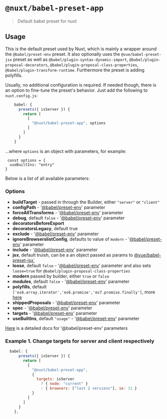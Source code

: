 # `@nuxt/babel-preset-app`
> Default babel preset for nuxt

## Usage

This is the default preset used by Nuxt, which is mainly a wrapper around the `@babel/preset-env` preset. It also optionally uses the `@vue/babel-preset-jsx` preset as well as `@babel/plugin-syntax-dynamic-import`, `@babel/plugin-proposal-decorators`, `@babel/plugin-proposal-class-properties`, `@babel/plugin-transform-runtime`. Furthermore the preset is adding polyfills.

Usually, no additional configuration is required. If needed though, there is an option to fine-tune the preset's behavior. Just add the following to `nuxt.config.js`:
```js
    babel: {
      presets({ isServer }) {
        return [
          [
            "@nuxt/babel-preset-app", options            
          ]
        ]
      }
    }
```    
...where `options` is an object with parameters, for example:
```
 const options = {
  useBuiltIns: "entry"
}
```
Below is a list of all available parameters:

### Options
* **buildTarget** - passed in through the Builder, either `"server"` or `"client"`
* **configPath** - '[@babel/preset-env](https://babeljs.io/docs/en/babel-preset-env#configpath)' parameter
* **forceAllTransforms** - '[@babel/preset-env](https://babeljs.io/docs/en/babel-preset-env#forcealltransforms)' parameter
* **debug**, default  `false` - '[@babel/preset-env](https://babeljs.io/docs/en/babel-preset-env#debug)' parameter
* **decoratorsBeforeExport**
* **decoratorsLegacy**, default true
* **exclude** - '[@babel/preset-env](https://babeljs.io/docs/en/babel-preset-env#exclude)' parameter
* **ignoreBrowserslistConfig**, defaults to value of `modern` - '[@babel/preset-env](https://babeljs.io/docs/en/babel-preset-env#ignorebrowserslistconfig)' parameter
* **include** - '[@babel/preset-env](https://babeljs.io/docs/en/babel-preset-env#include)' parameter
* **jsx**, default truish, can be a an object passed as params to [@vue/babel-preset-jsx`](https://www.npmjs.com/package/@vue/babel-preset-jsx)
* **loose**, default `false` - '[@babel/preset-env](https://babeljs.io/docs/en/babel-preset-env#loose)' parameter and also sets `loose=true` for `@babel/plugin-proposal-class-properties`
* **modern** passed by builder, either `true` or `false`
* **modules**, default `false` - '[@babel/preset-env](https://babeljs.io/docs/en/babel-preset-env#modules)' parameter
* **polyfills**, default `['es6.array.iterator','es6.promise','es7.promise.finally']`, more [here](https://github.com/zloirock/core-js)
* **shippedProposals** - '[@babel/preset-env](https://babeljs.io/docs/en/babel-preset-env#shippedproposals)' parameter
* **spec** - '[@babel/preset-env](https://babeljs.io/docs/en/babel-preset-env#spec)' parameter
* **targets** - '[@babel/preset-env](https://babeljs.io/docs/en/babel-preset-env#targets)' parameter
* **useBuiltIns**, default `"usage"` - '[@babel/preset-env](https://babeljs.io/docs/en/babel-preset-env#usebuiltins)' parameter

[Here](https://babeljs.io/docs/en/babel-preset-env#options) is a detailed docs for '@babel/preset-env' parameters

### Example 1. Change targets for server and client respectively
```js
  babel: {
      presets({ isServer }) {
        return [
          [
            "@nuxt/babel-preset-app",
            {
              targets: isServer
                ? { node: "current" }
                : { browsers: ["last 2 versions"], ie: 11 }
            }
          ]
        ]
      }
    },
```    
